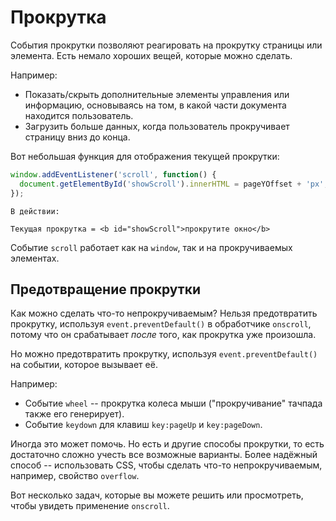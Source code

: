# Прокрутка

События прокрутки позволяют реагировать на прокрутку страницы или элемента. Есть немало хороших вещей, которые можно сделать.

Например:
- Показать/скрыть дополнительные элементы управления или информацию, основываясь на том, в какой части документа находится пользователь.
- Загрузить больше данных, когда пользователь прокручивает страницу вниз до конца.

Вот небольшая функция для отображения текущей прокрутки:

```js autorun
window.addEventListener('scroll', function() {
  document.getElementById('showScroll').innerHTML = pageYOffset + 'px';
});
```

```online
В действии:

Текущая прокрутка = <b id="showScroll">прокрутите окно</b>
```

Событие `scroll` работает как на `window`, так и на прокручиваемых элементах.

## Предотвращение прокрутки

Как можно сделать что-то непрокручиваемым? Нельзя предотвратить прокрутку, используя `event.preventDefault()` в обработчике `onscroll`, потому что он срабатывает *после* того, как прокрутка уже произошла.

Но можно предотвратить прокрутку, используя `event.preventDefault()` на событии, которое вызывает её.

Например:
- Событие `wheel` -- прокрутка колеса мыши ("прокручивание" тачпада также его генерирует).
- Событие `keydown` для клавиш `key:pageUp` и `key:pageDown`.

Иногда это может помочь. Но есть и другие способы прокрутки, то есть достаточно сложно учесть все возможные варианты. Более надёжный способ -- использовать CSS, чтобы сделать что-то непрокручиваемым, например, свойство `overflow`.

Вот несколько задач, которые вы можете решить или просмотреть, чтобы увидеть применение `onscroll`.